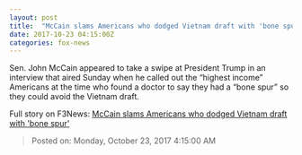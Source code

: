 ```yaml
---
layout: post
title:  "McCain slams Americans who dodged Vietnam draft with 'bone spur'"
date: 2017-10-23 04:15:00Z
categories: fox-news
---
```


Sen. John McCain appeared to take a swipe at President Trump in an interview that aired Sunday when he called out the “highest income” Americans at the time who found a doctor to say they had a “bone spur” so they could avoid the Vietnam draft.


Full story on F3News: [McCain slams Americans who dodged Vietnam draft with 'bone spur'](http://www.f3nws.com/n/xECpQH)

> Posted on: Monday, October 23, 2017 4:15:00 AM
